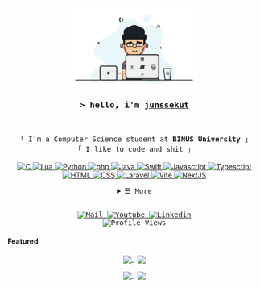 
<p align="center">
        <img alt="junssekut" style="border-radius:10px;" width="50%" src="./assets/programmer.gif">
</p>

<h3 align="center">
        <samp>&gt; hello, i'm
                <b><a target="_blank" href="https://github.com/junssekut">junssekut</a></b>
        </samp>
</h3>
<br>

<p align="center">
        <!-- Intro -->
        <samp>
                「 I'm a Computer Science student at <b>BINUS University</b> 」
                <br>
                「 I like to code and shit</b> 」
                <br>
                <br>
        </samp>
        <a href="https://github.com/junssekut?tab=repositories" target="_blank"><img alt="C"
                        src="https://img.shields.io/badge/C-00599C?logo=c&logoColor=white">
        </a>
        <a href="https://github.com/junssekut?tab=repositories" target="_blank"><img alt="Lua"
                        src="https://img.shields.io/badge/Lua-%232C2D72.svg?logo=lua&logoColor=white">
        </a>
        <a href="https://github.com/junssekut?tab=repositories" target="_blank"><img alt="Python"
                        src="https://img.shields.io/badge/Python-3776AB?logo=python&logoColor=fff">
        </a>
        <a href="https://github.com/junssekut?tab=repositories" target="_blank"><img alt="php"
                        src="https://img.shields.io/badge/php-%23777BB4.svg?&logo=php&logoColor=white">
        </a>
        <a href="https://github.com/junssekut?tab=repositories" target="_blank"><img alt="Java"
                        src="https://img.shields.io/badge/Java-%23ED8B00.svg?logo=openjdk&logoColor=white">
        </a>
        <a href="https://github.com/junssekut?tab=repositories" target="_blank"><img alt="Swift"
                        src="https://img.shields.io/badge/Swift-F54A2A?logo=swift&logoColor=white">
        </a>
        <a href="https://github.com/junssekut?tab=repositories" target="_blank"><img alt="Javascript"
                        src="https://img.shields.io/badge/JavaScript-F7DF1E?logo=javascript&logoColor=000">
        </a>
        <a href="https://github.com/junssekut?tab=repositories" target="_blank"><img alt="Typescript"
                        src="https://img.shields.io/badge/TypeScript-3178C6?logo=typescript&logoColor=fff">
        </a>
        <br>
        <a href="https://github.com/junssekut?tab=repositories" target="_blank"><img alt="HTML"
                        src="https://img.shields.io/badge/HTML-%23E34F26.svg?logo=html5&logoColor=white">
        </a>
        <a href="https://github.com/junssekut?tab=repositories" target="_blank"><img alt="CSS"
                        src="https://img.shields.io/badge/CSS-1572B6?logo=css3&logoColor=fff">
        </a>
        <a href="https://github.com/junssekut?tab=repositories" target="_blank"><img alt="Laravel"
                        src="https://img.shields.io/badge/Laravel-%23FF2D20.svg?logo=laravel&logoColor=white">
        </a>
        <a href="https://github.com/junssekut?tab=repositories" target="_blank"><img alt="Vite"
                        src="https://img.shields.io/badge/Vite-646CFF?logo=vite&logoColor=fff">
        </a>
        <a href="https://github.com/junssekut?tab=repositories" target="_blank"><img alt="NextJS"
                        src="https://img.shields.io/badge/-NextJS-white?style=flat-square&logo=Next.js&logoColor=black">
        </a>
</p>

<!-- Details Section -->
<details align="center">
    <summary> <samp>&#9776; More</samp></summary>
    <p align="center">
        <br>
        <!-- Activity Widget -->
        <img alt="junssekut's Github Stats"
                src="https://github-readme-stats.vercel.app/api?username=junssekut&show_icons=true&theme=vue" />
        <br>
    </p>
</details>
<br>

<!-- Footer -->
<samp>
        <p align="center">
                <a href="mailto:arjuna.andio@binus.ac.id" target="_blank"><img alt="Mail"
                        src="https://img.shields.io/badge/-Mail-EA4335?style=flat-square&logo=Gmail&logoColor=white">
                </a>
                <a href="https://discordapp.com/users/832624273528455209" target="_blank"><img alt="Youtube"
                        src="https://img.shields.io/badge/Discord-%235865F2.svg?&logo=discord&logoColor=white">
                </a>
                <a href="https://www.linkedin.com/in/arjuna-andio-08b958297/" target="_blank"><img alt="Linkedin"
                        src="https://custom-icon-badges.demolab.com/badge/LinkedIn-0A66C2?logo=linkedin-white&logoColor=fff">
                </a>
                <br>
                <img src="https://komarev.com/ghpvc/?username=junssekut&style=for-the-badge&abbreviated=true&color=brightgreen" alt="Profile Views">
        </p>
</samp>

<!-- Featured Repositories -->
#### Featured

<p align="center">
<a href="https://github.com/junssekut/goker">
<img width='49%' align="center"src="https://github-readme-stats.vercel.app/api/pin/?username=junssekut&repo=goker&theme=swift" />
</a>
<span>&nbsp;</span>
<a href="https://github.com/junssekut/seeforme">
<img width='49%' align="center"src="https://github-readme-stats.vercel.app/api/pin/?username=junssekut&repo=seeforme&theme=swift" />
</a>
</p>

<p align="center">
<a href="https://github.com/junssekut/saraFarm">
<img width='49%' align="center"src="https://github-readme-stats.vercel.app/api/pin/?username=junssekut&repo=saraFarm&theme=swift" />
</a>
<span>&nbsp;</span>
<a href="https://github.com/junssekut/saraProxyChecker">
<img width='49%' align="center"src="https://github-readme-stats.vercel.app/api/pin/?username=junssekut&repo=saraProxyChecker&theme=swift" />
</a>
</p>
